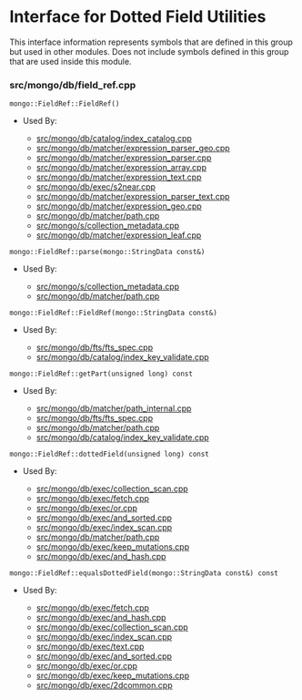 
# Interface for Dotted Field Utilities
This interface information represents symbols that are defined in this group but used in other modules.  Does not include symbols defined in this group that are used inside this module.

### src/mongo/db/field\_ref.cpp

<div></div>

    mongo::FieldRef::FieldRef()

- Used By:

    - [src/mongo/db/catalog/index\_catalog.cpp](../../../../storage/storage\_layer\_structure)
    - [src/mongo/db/matcher/expression\_parser\_geo.cpp](../../../../core\_query\_system/query\_preprocessing)
    - [src/mongo/db/matcher/expression\_parser.cpp](../../../../core\_query\_system/query\_preprocessing)
    - [src/mongo/db/matcher/expression\_array.cpp](../../../../core\_query\_system/query\_preprocessing)
    - [src/mongo/db/matcher/expression\_text.cpp](../../../../core\_query\_system/query\_preprocessing)
    - [src/mongo/db/exec/s2near.cpp](../../../../core\_query\_system/query\_execution)
    - [src/mongo/db/matcher/expression\_parser\_text.cpp](../../../../core\_query\_system/query\_preprocessing)
    - [src/mongo/db/matcher/expression\_geo.cpp](../../../../core\_query\_system/query\_preprocessing)
    - [src/mongo/db/matcher/path.cpp](../../../../core\_query\_system/query\_preprocessing)
    - [src/mongo/s/collection\_metadata.cpp](../../../../sharding/mongod\_sharding\_metadata)
    - [src/mongo/db/matcher/expression\_leaf.cpp](../../../../core\_query\_system/query\_preprocessing)

<div></div>

    mongo::FieldRef::parse(mongo::StringData const&)

- Used By:

    - [src/mongo/s/collection\_metadata.cpp](../../../../sharding/mongod\_sharding\_metadata)
    - [src/mongo/db/matcher/path.cpp](../../../../core\_query\_system/query\_preprocessing)

<div></div>

    mongo::FieldRef::FieldRef(mongo::StringData const&)

- Used By:

    - [src/mongo/db/fts/fts\_spec.cpp](../../../../core\_query\_system/full\_text\_search\_module)
    - [src/mongo/db/catalog/index\_key\_validate.cpp](../../../../query\_and\_operation\_handling/indexing)

<div></div>

    mongo::FieldRef::getPart(unsigned long) const

- Used By:

    - [src/mongo/db/matcher/path\_internal.cpp](../../../../core\_query\_system/query\_preprocessing)
    - [src/mongo/db/fts/fts\_spec.cpp](../../../../core\_query\_system/full\_text\_search\_module)
    - [src/mongo/db/matcher/path.cpp](../../../../core\_query\_system/query\_preprocessing)
    - [src/mongo/db/catalog/index\_key\_validate.cpp](../../../../query\_and\_operation\_handling/indexing)

<div></div>

    mongo::FieldRef::dottedField(unsigned long) const

- Used By:

    - [src/mongo/db/exec/collection\_scan.cpp](../../../../core\_query\_system/query\_execution)
    - [src/mongo/db/exec/fetch.cpp](../../../../core\_query\_system/query\_execution)
    - [src/mongo/db/exec/or.cpp](../../../../core\_query\_system/query\_execution)
    - [src/mongo/db/exec/and\_sorted.cpp](../../../../core\_query\_system/query\_execution)
    - [src/mongo/db/exec/index\_scan.cpp](../../../../core\_query\_system/query\_execution)
    - [src/mongo/db/matcher/path.cpp](../../../../core\_query\_system/query\_preprocessing)
    - [src/mongo/db/exec/keep\_mutations.cpp](../../../../core\_query\_system/query\_execution)
    - [src/mongo/db/exec/and\_hash.cpp](../../../../core\_query\_system/query\_execution)

<div></div>

    mongo::FieldRef::equalsDottedField(mongo::StringData const&) const

- Used By:

    - [src/mongo/db/exec/fetch.cpp](../../../../core\_query\_system/query\_execution)
    - [src/mongo/db/exec/and\_hash.cpp](../../../../core\_query\_system/query\_execution)
    - [src/mongo/db/exec/collection\_scan.cpp](../../../../core\_query\_system/query\_execution)
    - [src/mongo/db/exec/index\_scan.cpp](../../../../core\_query\_system/query\_execution)
    - [src/mongo/db/exec/text.cpp](../../../../core\_query\_system/query\_execution)
    - [src/mongo/db/exec/and\_sorted.cpp](../../../../core\_query\_system/query\_execution)
    - [src/mongo/db/exec/or.cpp](../../../../core\_query\_system/query\_execution)
    - [src/mongo/db/exec/keep\_mutations.cpp](../../../../core\_query\_system/query\_execution)
    - [src/mongo/db/exec/2dcommon.cpp](../../../../core\_query\_system/query\_execution)
